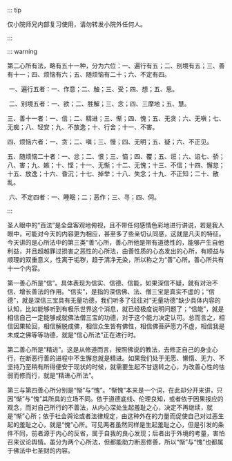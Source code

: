 ::: tip

仅小院师兄内部复习使用，请勿转发小院外任何人。

:::

::: warning

第二心所有法，略有五十一种，分为六位：一、遍行有五；二、别境有五；三、善有十一；四、烦恼有六；五、随烦恼有二十；六、不定有四。

​         一、遍行五者：一、作意；二、触；三、受；四、想；五、思。

​         二、别境五者：一、欲；二、胜解；三、念；四、三摩地；五、慧。

​         三、善十一者：一、信；二、精进；三、惭；四、愧；五、无贪；六、无嗔；七、无痴；八、轻安；九、不放逸；十、行舍；十一、不害。

​         四、烦恼六者：一、贪；二、嗔；三、慢；四、无明；五、疑；六、不正见。

​         五、随烦恼二十者：一、忿；二、恨；三、恼；四、覆；五、诳；六、谄七、骄；八、害；九、嫉；十、悭；十一、无惭；十二、无愧；十三、不信；十四、懈怠；十五、放逸；十六、昏沉；十七、掉举；十八、失念；十九、不正知；二十、散乱。

​         六、不定四者：一、睡眠；二；恶作；三、寻；四、伺。

:::

​         圣人眼中的“百法”是全盘客观地俯视，且不带任何感情色彩地进行讲说，若是我人眼中，可能对今天的内容更为相应，甚至多了些亲切认同感，这就是凡夫的特征。今天讲的是心所法中的第三类“善”心所，善心所他是带有道徳性的，能够产生自他利益，并且超越罪过损害之恶性的心所法，由善性质的心态发出的心所，有顺益与顺理的双重意义，性离于垢秽，趋于清净无染，所以称之为“善”心所。善心所共有十一个内容。

​         第一善心所是“信”。具体表现为信实、信德、信能，如果深信不疑，就有对治不信、增长善法的作用。“信实”，是指的深信佛、法、僧三宝是真实不虚的；“信德”，就是深信三宝具有无量功德，我们听多了往往对“无量功德”缺少具体内容的认知，比如能够听到有极乐世界这个消息，就已经极度说明问题了；“信能”，就是相信自己一定能够成就佛法僧三宝的功德，对于这个能力决定认可。总而言之，相信因果轮回，相信解脱成佛，相信众生皆有佛性，相信佛菩萨愿力不虚，相信我是未成之佛等等功德，就是“信心所法”正在进行时。

​         第二善心所是“精进”。这是从修道而言，按照佛说的教法，去修正自己的身业心行，在断恶行善的进程中不生懈怠就是精进。如果我们处于无愿、懒惰、无力、不坚持乃至稍有所得便安于现状的时候，就需要生起不甘退转之心，为改善心性的怯弱而修而行，就是“精进心所法”。

​         第三与第四善心所分别是“惭”与“愧”。“惭愧”本来是一个词，在此却分开来讲，只因“惭”与“愧”其所具的立场不同。依于道德底线、伦理良知，或者依于因果报应的观念，而对自己所行的不善法，从内心深处生起羞耻之心，决定不再继续，就是“惭”心所；依于社会舆论或者法律规定，由这种外在的力量而促使自己对过恶生起的羞耻之心，就是“愧”心所。可见两者虽然同样是生起羞耻之心，但是引发的条件不同，前者源于内心的反省，属于自我的良心发现；后者出于外境的考量，害怕召来议论舆情。虽分为两个心所法，但都能助力断恶修善，所以“惭”与“愧”也都属于佛法中七圣财的内容。